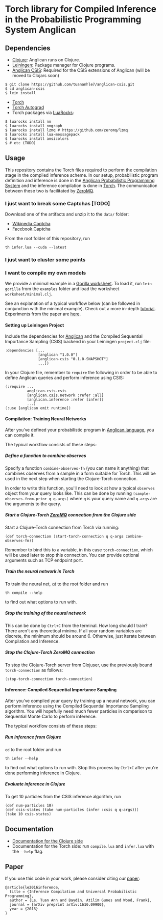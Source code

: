 # Torch library for Compiled Inference in the Probabilistic Programming System Anglican
## Dependencies
- [Clojure](http://clojure.org/guides/getting_started): Anglican runs on Clojure.
- [Leiningen](http://leiningen.org/#install): Package manager for Clojure programs.
- [Anglican CSIS](https://github.com/tuananhle7/anglican-csis): Required for the CSIS extensions of Anglican (will be moved to Clojars soon)
```
$ git clone https://github.com/tuananhle7/anglican-csis.git
$ cd anglican-csis
$ lein install
```
- [Torch](http://torch.ch/docs/getting-started.html)
- [Torch Autograd](https://github.com/twitter/torch-autograd#install)
- Torch packages via [LuaRocks](https://luarocks.org/):
```
$ luarocks install nn
$ luarocks install nngraph
$ luarocks install lzmq # https://github.com/zeromq/lzmq
$ luarocks install lua-messagepack
$ luarocks install ansicolors
$ # etc (TODO)
```

## Usage

This repository contains the Torch files required to perform the compilation stage in the compiled inference scheme. In our setup, probabilistic program definition and inference is done in the [Anglican Probabilistic Programming System](http://www.robots.ox.ac.uk/~fwood/anglican/) and the inference compilation is done in [Torch](http://torch.ch/). The communication between these two is facilitated by [ZeroMQ](http://zeromq.org/).

### I just want to break some Captchas [TODO]

Download one of the artifacts and unzip it to the `data/` folder:
- [Wikipedia Captcha](TODO)
- [Facebook Captcha](TODO)

From the root folder of this repository, run
```
th infer.lua --cuda --latest
```

### I just want to cluster some points

### I want to compile my own models

We provide a minimal example in a [Gorilla worksheet](http://gorilla-repl.org/). To load it, run `lein gorilla` from the `examples` folder and load the worksheet `worksheet/minimal.clj`.

See an explanation of a typical workflow below (can be followed in conjunction with the minimal example). Check out a more in-depth [tutorial](TODO). Experiments from the paper are [here](TODO).

#### Setting up Leiningen Project
Include the dependencies for [Anglican](http://www.robots.ox.ac.uk/~fwood/anglican/index.html) and the Compiled Sequential Importance Sampling (CSIS) backend in your Leiningen `project.clj` file:
```
:dependencies [...
               [anglican "1.0.0"]
               [anglican-csis "0.1.0-SNAPSHOT"]
               ...])
```

In your Clojure file, remember to `require` the following in order to be able to define Anglican queries and perform inference using CSIS:
```
(:require ...
          anglican.csis.csis
          [anglican.csis.network :refer :all]
          [anglican.inference :refer [infer]]
          ...)
(:use [anglican emit runtime])
```

#### Compilation: Training Neural Networks
After you've defined your probabilistic program in [Anglican language](http://www.robots.ox.ac.uk/~fwood/anglican/language/index.html), you can compile it.

The typical workflow consists of these steps:

##### Define a function to combine observes
Specify a function `combine-observes-fn` (you can name it anything) that combines observes from a sample in a form suitable for Torch. This will be used in the next step when starting the Clojure-Torch connection.

In order to write this function, you'll need to look at how a typical `observes` object from your query looks like. This can be done by running `(sample-observes-from-prior q q-args)` where `q` is your query name and `q-args` are the arguments to the query.

##### Start a Clojure-Torch [ZeroMQ](http://zeromq.org/) connection from the Clojure side
Start a Clojure-Torch connection from Torch via running:
```
(def torch-connection (start-torch-connection q q-args combine-observes-fn))
```
Remember to bind this to a variable, in this case `torch-connection`, which will be used later to stop this connection. You can provide optional arguments such as TCP endpoint port.

##### Train the neural network in Torch
To train the neural net, `cd` to the root folder and run
```
th compile --help
```
to find out what options to run with.

##### Stop the training of the neural network
This can be done by `Ctrl+C` from the terminal. How long should I train? There aren't any theoretical minima. If all your random variables are discrete, the minimum should be around 0. Otherwise, just iterate between Compilation and Inference.

##### Stop the Clojure-Torch ZeroMQ connection
To stop the Clojure-Torch server from Clojuser, use the previously bound `torch-connection` as follows:
```
(stop-torch-connection torch-connection)
```

#### Inference: Compiled Sequential Importance Sampling
After you've compiled your query by training up a neural network, you can perform inference using the Compiled Sequential Importance Sampling algorithm. You will hopefully need much fewer particles in comparison to Sequential Monte Carlo to perform inference.

The typical workflow consists of these steps:

##### Run inference from Clojure
`cd` to the root folder and run
```
th infer --help
```
to find out what options to run with. Stop this process by `Ctrl+C` after you're done performing inference in Clojure.

##### Evaluate inference in Clojure
To get 10 particles from the CSIS inference algorithm, run
```
(def num-particles 10)
(def csis-states (take num-particles (infer :csis q q-args)))
(take 10 csis-states)
```

## Documentation
- [Documentation for the Clojure side](http://tuananhle.co.uk/anglican-csis-doc/)
- Documentation for the Torch side: run `compile.lua` and `infer.lua` with the `--help` flag.

## Paper
If you use this code in your work, please consider citing our [paper](https://arxiv.org/abs/1610.09900):
```
@article{le2016inference,
  title = {Inference Compilation and Universal Probabilistic Programming},
  author = {Le, Tuan Anh and Baydin, Atilim Gunes and Wood, Frank},
  journal = {arXiv preprint arXiv:1610.09900},
  year = {2016}
}
```
